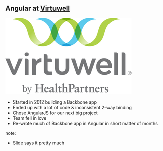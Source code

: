 
##  Angular at [Virtuwell](http://m.virtuwell.com)

<img src="img/vw_logo_rgb.jpg" width="400px"/>

- Started in 2012 building a Backbone app
- Ended up with a lot of code & inconsistent 2-way binding
- Chose AngularJS for our next big project
- Team fell in love
- Re-wrote much of Backbone app in Angular in short matter of months


note:
- Slide says it pretty much
